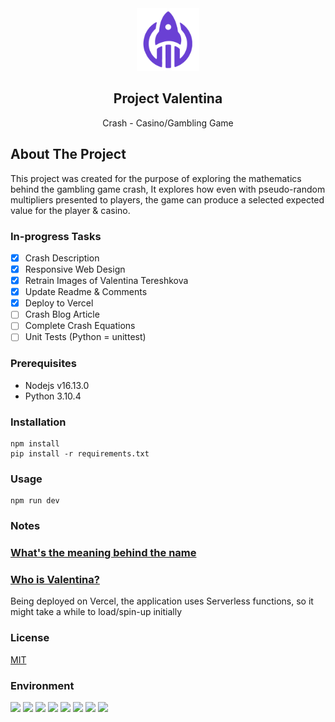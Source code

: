 <div align="center">
    <img src="static/img/valentina-icon.png" alt="Logo" width="100" height="100">

  <h2 align="center">Project Valentina</h2>

  <p align="center">
    Crash - Casino/Gambling Game
  </p>
</div>

## About The Project

This project was created for the purpose of exploring the mathematics behind the gambling game crash, It explores how even with pseudo-random multipliers presented to players, the game can produce a selected expected value for the player & casino.

### In-progress Tasks

- [x] Crash Description
- [x] Responsive Web Design
- [x] Retrain Images of Valentina Tereshkova
- [x] Update Readme & Comments
- [x] Deploy to Vercel
- [ ] Crash Blog Article
- [ ] Complete Crash Equations
- [ ] Unit Tests (Python = unittest)

### Prerequisites

- Nodejs v16.13.0
- Python 3.10.4

### Installation

```
npm install
pip install -r requirements.txt
```

<!-- USAGE EXAMPLES -->

### Usage

```
npm run dev
```

### Notes

### [What's the meaning behind the name](https://blog.justinjzhang.com/behind-the-names/)

### [Who is Valentina?](https://www.esa.int/About_Us/ESA_history/50_years_of_humans_in_space/First_woman_in_space_Valentina)

Being deployed on Vercel, the application uses Serverless functions, so it might take a while to load/spin-up initially

<!-- LICENSE -->

### License

[MIT](https://choosealicense.com/licenses/mit/)

### Environment

[![](https://img.shields.io/badge/Python-000000?style=for-the-badge&logo=python&logoColor=white)]()
[![](https://img.shields.io/badge/Flask-000000?style=for-the-badge&logo=flask&logoColor=white)]()
[![](https://img.shields.io/badge/Tailwind_CSS-000000?style=for-the-badge&logo=tailwind-css&logoColor=white)]()
[![](https://img.shields.io/badge/HTML5-000000?style=for-the-badge&logo=HTML5&logoColor=white)]()
[![](https://img.shields.io/badge/CSS3-000000?style=for-the-badge&logo=CSS3&logoColor=white)]()
[![](https://img.shields.io/badge/Javascript-000000?style=for-the-badge&logo=javascript&logoColor=white)]()
[![](https://img.shields.io/badge/Vercel-000000?style=for-the-badge&logo=vercel&logoColor=white)]()
[![](https://img.shields.io/badge/Wolfram-000000?style=for-the-badge&logo=WolframMathematica&logoColor=white)]()
